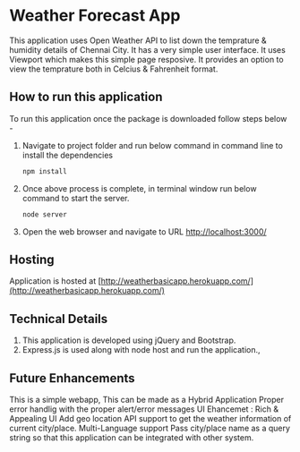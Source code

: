 # Weather Forecast App
This application uses Open Weather API to list down the temprature & humidity details of Chennai City.
It has a very simple user interface. It uses Viewport which makes this simple page resposive.
It provides an option to view the temprature both in Celcius & Fahrenheit format.


## How to run this application
To run this application once the package is downloaded follow steps below -

1. Navigate to project folder and run below command in command line to install the dependencies
    ```bash
    npm install
    ```
2. Once above process is complete, in terminal window run below command to start the server.  
    ```bash
    node server
    ```
3. Open the web browser and navigate to URL [http://localhost:3000/](http://localhost:3000/)

## Hosting
Application is hosted at [http://weatherbasicapp.herokuapp.com/](http://weatherbasicapp.herokuapp.com/)

## Technical Details
1. This application is developed using jQuery and Bootstrap.
2. Express.js is used along with node host and run the application.,


## Future Enhancements
This is a simple webapp, This can be made as a Hybrid Application
Proper error handlig with the proper alert/error messages
UI Ehancemet : Rich & Appealing UI
Add geo location API support to get the weather information of current city/place.
Multi-Language support
Pass city/place name as a query string so that this application can be integrated with other system.
